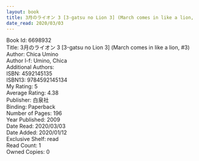 ```yaml
---
layout: book
title: 3月のライオン 3 [3-gatsu no Lion 3] (March comes in like a lion,  no. 3)
date_read: 2020/03/03
---
```


Book Id: 6698932<br />
Title: 3月のライオン 3 [3-gatsu no Lion 3] (March comes in like a lion, #3)<br />
Author: Chica Umino<br />
Author l-f: Umino, Chica<br />
Additional Authors: <br />
ISBN: 4592145135<br />
ISBN13: 9784592145134<br />
My Rating: 5<br />
Average Rating: 4.38<br />
Publisher: 白泉社<br />
Binding: Paperback<br />
Number of Pages: 196<br />
Year Published: 2009<br />
Date Read: 2020/03/03<br />
Date Added: 2020/01/12<br />
Exclusive Shelf: read<br />
Read Count: 1<br />
Owned Copies: 0<br />

